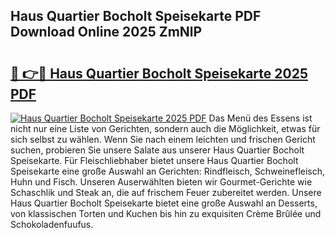 ## Haus Quartier Bocholt Speisekarte PDF Download Online 2025 ZmNlP

# <h2><a href="http://gc67sj2.nevu.top/?p=Haus+Quartier+Bocholt+Speisekarte">🔗 👉🔴 Haus Quartier Bocholt Speisekarte 2025 PDF</a></h2>

[![Haus Quartier Bocholt Speisekarte 2025 PDF](https://i.imgur.com/dBaPXMq.png)](http://gc67sj2.nevu.top/?p=Haus+Quartier+Bocholt+Speisekarte)
Das Menü des Essens ist nicht nur eine Liste von Gerichten, sondern auch die Möglichkeit, etwas für sich selbst zu wählen. Wenn Sie nach einem leichten und frischen Gericht suchen, probieren Sie unsere Salate aus unserer Haus Quartier Bocholt Speisekarte. Für Fleischliebhaber bietet unsere Haus Quartier Bocholt Speisekarte eine große Auswahl an Gerichten: Rindfleisch, Schweinefleisch, Huhn und Fisch. Unseren Auserwählten bieten wir Gourmet-Gerichte wie Schaschlik und Steak an, die auf frischem Feuer zubereitet werden. Unsere Haus Quartier Bocholt Speisekarte bietet eine große Auswahl an Desserts, von klassischen Torten und Kuchen bis hin zu exquisiten Crème Brûlée und Schokoladenfuufus.
